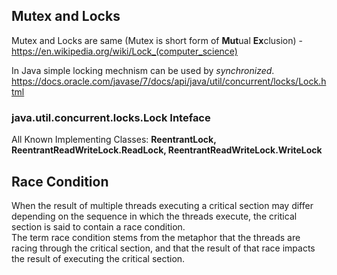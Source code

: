 ## Mutex and Locks
Mutex and Locks are same (Mutex is short form of **Mut**ual **Ex**clusion) - https://en.wikipedia.org/wiki/Lock_(computer_science)

In Java simple locking mechnism can be used by *synchronized*. 
https://docs.oracle.com/javase/7/docs/api/java/util/concurrent/locks/Lock.html

### java.util.concurrent.locks.Lock Inteface 
All Known Implementing Classes: **ReentrantLock, ReentrantReadWriteLock.ReadLock, ReentrantReadWriteLock.WriteLock**


## Race Condition
When the result of multiple threads executing a critical section may differ depending on the sequence in which the threads execute, the critical section is said to contain a race condition.\
The term race condition stems from the metaphor that the threads are racing through the critical section, and that the result of that race impacts the result of executing the critical section.
